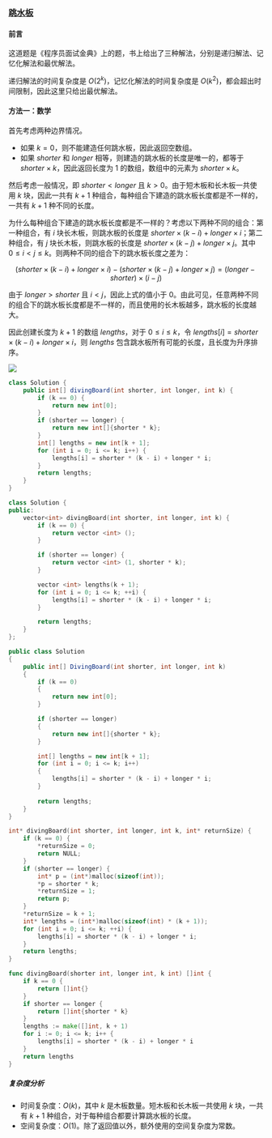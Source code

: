 ### [跳水板](https://leetcode.cn/problems/diving-board-lcci/solutions/319967/tiao-shui-ban-by-leetcode-solution/)

#### 前言

这道题是《程序员面试金典》上的题，书上给出了三种解法，分别是递归解法、记忆化解法和最优解法。

递归解法的时间复杂度是 $O(2^k)$，记忆化解法的时间复杂度是 $O(k^2)$，都会超出时间限制，因此这里只给出最优解法。

#### 方法一：数学

首先考虑两种边界情况。

- 如果 $k=0$，则不能建造任何跳水板，因此返回空数组。
- 如果 $\textit{shorter}$ 和 $\textit{longer}$ 相等，则建造的跳水板的长度是唯一的，都等于 $\textit{shorter} \times k$，因此返回长度为 $1$ 的数组，数组中的元素为 $\textit{shorter} \times k$。

然后考虑一般情况，即 $\textit{shorter}<\textit{longer}$ 且 $k>0$。由于短木板和长木板一共使用 $k$ 块，因此一共有 $k+1$ 种组合，每种组合下建造的跳水板长度都是不一样的，一共有 $k+1$ 种不同的长度。

为什么每种组合下建造的跳水板长度都是不一样的？考虑以下两种不同的组合：第一种组合，有 $i$ 块长木板，则跳水板的长度是 $\textit{shorter} \times (k-i)+\textit{longer} \times i$；第二种组合，有 $j$ 块长木板，则跳水板的长度是 $\textit{shorter} \times (k-j)+\textit{longer} \times j$。其中 $0 \leq i<j \leq k$。则两种不同的组合下的跳水板长度之差为：

$$(\textit{shorter} \times (k-i)+\textit{longer} \times i)-(\textit{shorter} \times (k-j)+\textit{longer} \times j)=(\textit{longer}-\textit{shorter}) \times (i-j)$$

由于 $\textit{longer}>\textit{shorter}$ 且 $i<j$，因此上式的值小于 $0$。由此可见，任意两种不同的组合下的跳水板长度都是不一样的，而且使用的长木板越多，跳水板的长度越大。

因此创建长度为 $k+1$ 的数组 $\textit{lengths}$，对于 $0 \leq i \leq k$，令 $\textit{lengths}[i]=\textit{shorter} \times (k-i)+\textit{longer} \times i$，则 $\textit{lengths}$ 包含跳水板所有可能的长度，且长度为升序排序。

![](./assets/img/Solution1611_off.gif)

```java
class Solution {
    public int[] divingBoard(int shorter, int longer, int k) {
        if (k == 0) {
            return new int[0];
        }
        if (shorter == longer) {
            return new int[]{shorter * k};
        }
        int[] lengths = new int[k + 1];
        for (int i = 0; i <= k; i++) {
            lengths[i] = shorter * (k - i) + longer * i;
        }
        return lengths;
    }
}
```

```c++
class Solution {
public:
    vector<int> divingBoard(int shorter, int longer, int k) {
        if (k == 0) {
            return vector <int> ();
        }

        if (shorter == longer) {
            return vector <int> (1, shorter * k);
        }

        vector <int> lengths(k + 1);
        for (int i = 0; i <= k; ++i) {
            lengths[i] = shorter * (k - i) + longer * i;
        }

        return lengths;
    }
};
```

```csharp
public class Solution 
{
    public int[] DivingBoard(int shorter, int longer, int k) 
    {
        if (k == 0)
        {
            return new int[0];
        }

        if (shorter == longer) 
        {
            return new int[]{shorter * k};
        }

        int[] lengths = new int[k + 1];
        for (int i = 0; i <= k; i++) 
        {
            lengths[i] = shorter * (k - i) + longer * i;
        }
        
        return lengths;
    }
}
```

```c
int* divingBoard(int shorter, int longer, int k, int* returnSize) {
    if (k == 0) {
        *returnSize = 0;
        return NULL;
    }
    if (shorter == longer) {
        int* p = (int*)malloc(sizeof(int));
        *p = shorter * k;
        *returnSize = 1;
        return p;
    }
    *returnSize = k + 1;
    int* lengths = (int*)malloc(sizeof(int) * (k + 1));
    for (int i = 0; i <= k; ++i) {
        lengths[i] = shorter * (k - i) + longer * i;
    }
    return lengths;
}
```

```go
func divingBoard(shorter int, longer int, k int) []int {
    if k == 0 {
        return []int{}
    }
    if shorter == longer {
        return []int{shorter * k}
    }
    lengths := make([]int, k + 1)
    for i := 0; i <= k; i++ {
        lengths[i] = shorter * (k - i) + longer * i
    }
    return lengths
}
```

##### 复杂度分析

- 时间复杂度：$O(k)$，其中 $k$ 是木板数量。短木板和长木板一共使用 $k$ 块，一共有 $k+1$ 种组合，对于每种组合都要计算跳水板的长度。
- 空间复杂度：$O(1)$。除了返回值以外，额外使用的空间复杂度为常数。
